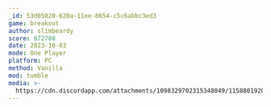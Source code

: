 ```yaml
---
_id: 53d05020-620a-11ee-8654-c5c6abbc3ed3
game: breakout
author: slimbeardy
score: 672780
date: 2023-10-03
mode: One Player
platform: PC
method: Vanilla
mod: tumble
media: >-
  https://cdn.discordapp.com/attachments/1098329702315348049/1158801920392175729/Screenshot_2023-10-03_172428.png?ex=651d91e3&is=651c4063&hm=4858f2ee5106f0fc181101309435dc132b45798aa6792268885bf790aa901020&
---
```


